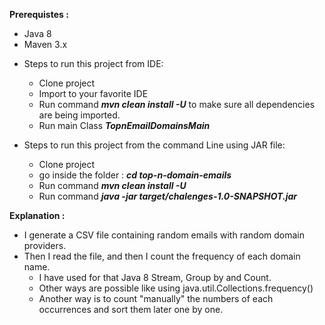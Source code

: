  **Prerequistes :** 
 
 - Java 8
 - Maven 3.x
 
 * Steps to run this project from IDE: 
    - Clone project
    - Import to your favorite IDE
    - Run command ***mvn clean install -U*** to make sure all dependencies are being imported.
    - Run main Class ***TopnEmailDomainsMain***
 
 * Steps to run this project from the command Line using JAR file: 
    
    - Clone project
    - go inside the folder : ***cd top-n-domain-emails***
    - Run command ***mvn clean install -U***
    - Run command ***java -jar target/chalenges-1.0-SNAPSHOT.jar*** 
    
 **Explanation :**
  
  - I generate a CSV file containing random emails with random domain providers.
  - Then I read the file, and then I count the frequency of each domain name.   
     - I have used for that Java 8 Stream, Group by and Count.    
     - Other ways are possible like using java.util.Collections.frequency()   
     - Another way is to count "manually" the numbers of each occurrences and sort them later one by one.   
    

